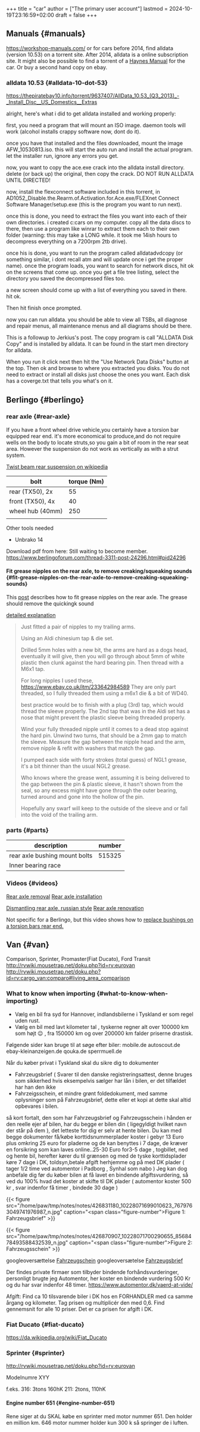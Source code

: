 +++
title = "car"
author = ["The primary user account"]
lastmod = 2024-10-19T23:16:59+02:00
draft = false
+++

## Manuals {#manuals}

<https://workshop-manuals.com/> or for cars before 2014, find alldata (version 10.53) on a torrent site. After 2014, alldata is a online subscription site. It might also be possible to find a torrent of a [Haynes Manual](https://haynes.com/) for the car. Or buy a second hand copy on ebay.


### alldata 10.53 {#alldata-10-dot-53}

<https://thepiratebay10.info/torrent/9637407/AllData_10.53_(Q3_2013)_-_Install_Disc__US_Domestics__Extras>

alright, here's what i did to get alldata installed and working properly:

first, you need a program that will mount an ISO image. daemon tools will work (alcohol installs crappy software now, dont do it).

once you have that installed and the files downloaded, mount the image AFW_10530813.iso. this will start the auto run and install the actual program. let the installer run, ignore any errors you get.

now, you want to copy the ace.exe crack into the alldata install directory. delete (or back up) the original, then copy the crack. DO NOT RUN ALLDATA UNTIL DIRECTED!

now, install the flexconnect software included in this torrent, in AD1052_Disable.the.Rearm.of.Activation.for.Ace.exe/FLEXnet Connect Software Manager/setup.exe (this is the program you want to run next).

once this is done, you need to extract the files you want into each of their own directories. i created c:cars on my computer. copy all the data discs to there, then use a program like winrar to extract them each to their own folder (warning: this may take a LONG while. it took me 14ish hours to decompress everything on a 7200rpm 2tb drive).

once his is done, you want to run the program called alldatadvdcopy (or something similar, i dont recall atm and will update once i get the proper name). once the program loads, you want to search for network discs, hit ok on the screens that come up. once you get a file tree listing, select the directory you saved the decompressed files too.

a new screen should come up with a list of everything you saved in there. hit ok.

Then hit finish once prompted.

now you can run alldata. you should be able to view all TSBs, all diagnose and repair menus, all maintenance menus and all diagrams should be there.

This is a followup to Jerkius's post. The copy program is call "ALLDATA Disk Copy" and is installed by alldata. It can be found in the start men directory for alldata.

When you run it click next then hit the "Use Network Data Disks" button at the top. Then ok and browse to where you extracted you disks. You do not need to extract or install all disks just choose the ones you want. Each disk has a coverge.txt that tells you what's on it.


## Berlingo {#berlingo}


### rear axle {#rear-axle}

If you have a front wheel drive vehicle,you certainly have a torsion bar equipped rear end.
it's more economical to produce,and do not require wells on the body to locate struts,so you gain a bit of room in the rear seat area.
However the suspension do not work as vertically as with a strut system.

[Twist beam rear suspension on wikipedia](https://en.wikipedia.org/wiki/Twist-beam_rear_suspension)

| bolt             | torque (Nm) |
|------------------|-------------|
| rear (TX50), 2x  | 55          |
| front (TX50), 4x | 40          |
| wheel hub (40mm) | 250         |
|                  |             |

Other tools needed

-   Unbrako 14

Download pdf from here: Still waiting to become member.
<https://www.berlingoforum.com/thread-3311-post-24296.html#pid24296>


#### Fit grease nipples on the rear axle, to remove creaking/squeaking sounds {#fit-grease-nipples-on-the-rear-axle-to-remove-creaking-squeaking-sounds}

This [post](https://www.berlingoforum.com/thread-10879.html?highlight=grease+nipple) describes how to fit grease nipples on the rear axle. The grease should remove the quickingk sound

[detailed explanation](https://www.berlingoforum.com/thread-10879-post-137359.html#pid137359)

> Just fitted a pair of nipples to my trailing arms.
>
> Using an Aldi chinesium tap &amp; die set.
>
> Drilled 5mm holes with a new bit, the arms are hard as a dogs head, eventually it will give, then you will go through about 5mm of white plastic then clunk against the hard bearing pin.
> Then thread with a M6x1 tap.
>
> For long nipples I used these,
> <https://www.ebay.co.uk/itm/233642984589>
> They are only part threaded, so I fully threaded them using a m6x1 die &amp; a bit of WD40.
>
> best practice would be to finish with a plug (3rd) tap, which would thread the sleeve properly.
> The 2nd tap that was in the Aldi set has a nose that might prevent the plastic sleeve being threaded properly.
>
> Wind your fully threaded nipple until it comes to a dead stop against the hard pin.
> Unwind two turns, that should be a 2mm gap to match the sleeve.
> Measure the gap between the nipple head and the arm, remove nipple &amp; refit with washers that match the gap.
>
> I pumped each side with forty strokes (total guess) of NGL1 grease, it's a bit thinner than the usual NGL2 grease.
>
> Who knows where the grease went, assuming it is being delivered to the gap between the pin &amp; plastic sleeve, it hasn't shown from the seal, so any excess might have gone through the outer bearing, turned around and gone into the hollow of the pin.
>
> Hopefully any swarf will keep to the outside of the sleeve and or fall into the void of the trailing arm.


### parts {#parts}

| description                   | number |
|-------------------------------|--------|
| rear axle bushing mount bolts | 515325 |
| Inner bearing race            |        |


### Videos {#videos}

[Rear axle removal](https://youtu.be/WGU9X5l2n_Y?si=OQNZxhpbhO6DxJZg)
[Rear axle installation](https://youtu.be/7oAUgYwAYg4?si=0rMpmHMLMRYZ3ZX3)

[Dismantling rear axle, russian style](https://youtu.be/jIQVIJ8zPfE?si=Ed-etgJihIWfUyKn)
[Rear axle renovation](https://youtu.be/Su4rwLu10Fg)

Not specific for a Berlingo, but this video shows how to [replace bushings on a torsion bars rear end.](https://youtu.be/5FkmdCbOdp8)


## Van {#van}

Comparison, Sprinter, Promaster(Fiat Ducato), Ford Transit
<http://rvwiki.mousetrap.net/doku.php?id=rv:eurovan>
<http://rvwiki.mousetrap.net/doku.php?id=rv:cargo_van:comparo#living_area_comparison>


### What to know when importing {#what-to-know-when-importing}

-   Vælg en bil fra syd for Hannover, indlandsbilerne i Tyskland er som regel uden rust.
-   Vælg en bil med lavt kilometer tal , tyskerne regner alt over 100000 km som højt 😉 , fra 150000 km og over 200000 km falder priserne drastisk.

Følgende sider kan bruge til at søge efter biler:
mobile.de
autoscout.de
ebay-kleinanzeigen.de
qouka.de
sperrmuell.de

Når du køber privat i Tyskland skal du sikre dig to dokumenter

-   Fahrzeugsbrief ( Svarer til den danske registreringsattest, denne bruges som sikkerhed hvis eksempelvis sælger har lån i bilen, er det tilfældet har han den ikke
-   Fahrzeigsschein, et mindre grønt foldedokument, med samme oplysninger som på Fahrzeugsbrief, dette eller et kopi at dette skal altid opbevares i bilen.

så kort fortalt, den som har Fahrzeugsbrief og Fahrzeugsschein i hånden er den reelle ejer af bilen, har du begge er bilen din ( ligegyldigt hvilket navn der står på dem ), det letteste for dig er selv at hente bilen.
Du kan med begge dokumenter få/købe korttidsnummerplader koster i gebyr 13 Euro plus omkring 25 euro for pladerne og de kan benyttes i 7 dage, de kræver en forsikring som kan laves online..25-30 Euro for3-5 dage , togbillet, ned og hente bil, herefter kører du til grænsen og med de tyske korttidsplader køre 7 dage i DK, toldsyn,betale afgift herhjemme og på med DK plader ( tager 1/2 time ved automentor i Padborg , Synhal som nabo )
Jeg kan dog anbefale dig før du køber bilen at få lavet en bindende afgiftsvurdering, så ved du 100% hvad det koster at skifte til DK plader ( automentor koster 500 kr , svar indenfor få timer , bindede 30 dage )

{{< figure src="/home/paw/tmp/notes/notes/426831180_10228071699010623_7679763049741976987_n.jpg" caption="<span class=\"figure-number\">Figure 1: </span>Fahrzeugsbrief" >}}

{{< figure src="/home/paw/tmp/notes/notes/426870907_10228071700290655_8568478493588432539_n.jpg" caption="<span class=\"figure-number\">Figure 2: </span>Fahrzeugsschein" >}}

googleoversættelse [Fahrzeugschein](https://www-adac-de.translate.goog/rund-ums-fahrzeug/auto-kaufen-verkaufen/kfz-zulassung/fahrzeugschein/?_x_tr_sl=de&_x_tr_tl=da&_x_tr_hl=da&_x_tr_pto=wapp)
googleoversætelse [Fahrzeugsbrief](https://www-adac-de.translate.goog/rund-ums-fahrzeug/auto-kaufen-verkaufen/kfz-zulassung/fahrzeugbrief/?_x_tr_sl=de&_x_tr_tl=da&_x_tr_hl=da&_x_tr_pto=wapp)

Der findes private firmaer som tilbyder bindende forhåndsvurderinger, personligt brugte jeg Automentor, her koster en bindende vurdering 500 Kr og du har svar indenfor 48 timer.
<https://www.automentor.dk/vaerd-at-vide/>

Afgift: Find ca 10 tilsvarende biler i DK hos en FORHANDLER med ca samme årgang og kilometer. Tag prisen og multiplicér den med 0,6. Find gennemsnit for alle 10 priser. Det er ca prisen for afgift i DK.


### Fiat Ducato {#fiat-ducato}

<https://da.wikipedia.org/wiki/Fiat_Ducato>


### Sprinter {#sprinter}

<http://rvwiki.mousetrap.net/doku.php?id=rv:eurovan>

Modelnumre
XYY

f.eks.
316: 3tons 160hK
211: 2tons, 110hK


#### Engine number 651 {#engine-number-651}

Rene siger at du SKAL købe en sprinter med motor nummer 651. Den holder en million km. 646 motor nummer holder kun 300 k så springer de i luften.

